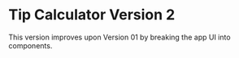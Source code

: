 # Tip Calculator Version 2

This version improves upon Version 01 by breaking the app UI into components.

